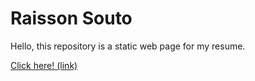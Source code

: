 # Raisson Souto

Hello, this repository is a static web page for my resume.

[Click here! (link)](https://raissonsouto.github.io/)
